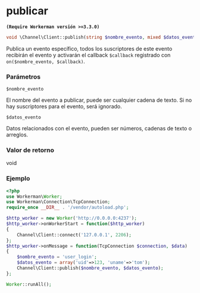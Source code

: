 # publicar
**``` (Require Workerman versión >=3.3.0) ```**

```php
void \Channel\Client::publish(string $nombre_evento, mixed $datos_evento)
```
Publica un evento específico, todos los suscriptores de este evento recibirán el evento y activarán el callback ```$callback``` registrado con ```on($nombre_evento, $callback)```.

### Parámetros
``` $nombre_evento ```

El nombre del evento a publicar, puede ser cualquier cadena de texto. Si no hay suscriptores para el evento, será ignorado.

``` $datos_evento ```

Datos relacionados con el evento, pueden ser números, cadenas de texto o arreglos.

### Valor de retorno
void

### Ejemplo
```php
<?php
use Workerman\Worker;
use Workerman\Connection\TcpConnection;
require_once __DIR__ . '/vendor/autoload.php';

$http_worker = new Worker('http://0.0.0.0:4237');
$http_worker->onWorkerStart = function($http_worker)
{
    Channel\Client::connect('127.0.0.1', 2206);
};
$http_worker->onMessage = function(TcpConnection $connection, $data)
{
    $nombre_evento = 'user_login';
    $datos_evento = array('uid'=>123, 'uname'=>'tom');
    Channel\Client::publish($nombre_evento, $datos_evento);
};

Worker::runAll();
```

